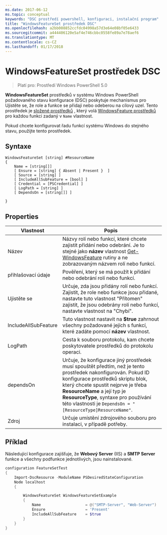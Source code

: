 ```yaml
---
ms.date: 2017-06-12
ms.topic: conceptual
keywords: "DSC prostředí powershell, konfiguraci, instalační program"
title: "WindowsFeatureSet prostředek DSC"
ms.openlocfilehash: a2bb008852ccfdc04998a57d3e64e08bf05e6433
ms.sourcegitcommit: a444406120e5af4e746cbbc0558fe89a7e78aef6
ms.translationtype: MT
ms.contentlocale: cs-CZ
ms.lasthandoff: 01/17/2018
---
```

# <a name="dsc-windowsfeatureset-resource"></a>WindowsFeatureSet prostředek DSC

> Platí pro: Prostředí Windows PowerShell 5.0

**WindowsFeatureSet** prostředků v systému Windows PowerShell požadovaného stavu konfigurace (DSC) poskytuje mechanismus pro Ujistěte se, že role a funkce se přidají nebo odeberou na cílový uzel.
Tento prostředek je [složené prostředků](authoringResourceComposite.md) , který volá [WindowsFeature prostředků](windowsfeatureResource.md) pro každou funkci zadaný v `Name` vlastnost.

Pokud chcete konfigurovat řadu funkcí systému Windows do stejného stavu, použijte tento prostředek.

## <a name="syntax"></a>Syntaxe

```
WindowsFeatureSet [string] #ResourceName
{
    Name = [string[]] 
    [ Ensure = [string] { Absent | Present }  ]
    [ Source = [string] ]
    [ IncludeAllSubFeature = [bool] ]
    [ Credential = [PSCredential] ]
    [ LogPath = [string] ]
    [ DependsOn = [string[]] ]
    
}
```

## <a name="properties"></a>Properties

|  Vlastnost  |  Popis   | 
|---|---| 
| Název| Názvy rolí nebo funkcí, které chcete zajistit přidání nebo odebrání. Je to stejné jako **název** vlastnost [Get-WindowsFeature](https://technet.microsoft.com/en-us/library/jj205469.aspx) rutiny a ne zobrazovaným názvem rolí nebo funkcí.| 
| přihlašovací údaje| Pověření, který se má použít k přidání nebo odebrání rolí nebo funkcí.| 
| Ujistěte se| Určuje, zda jsou přidány rolí nebo funkcí. Zajistit, že role nebo funkce jsou přidané, nastavte tuto vlastnost "Přítomen" zajistit, že jsou odebrány rolí nebo funkcí, nastavte vlastnost na "Chybí".| 
| IncludeAllSubFeature| Tuto vlastnost nastavit na **$true** zahrnout všechny požadované jejích s funkcí, které zadáte pomocí **název** vlastnost.| 
| LogPath| Cesta k souboru protokolu, kam chcete poskytovatele prostředků do protokolu operaci.| 
| dependsOn| Určuje, že konfigurace jiný prostředek musí spouštět předtím, než je tento prostředek nakonfigurován. Pokud ID konfigurace prostředků skriptu blok, který chcete spustit nejprve je třeba __ResourceName__ a její typ je __ResourceType__, syntaxe pro používání této vlastnosti je `DependsOn = "[ResourceType]ResourceName"`.| 
| Zdroj| Určuje umístění zdrojového souboru pro instalaci, v případě potřeby.| 

## <a name="example"></a>Příklad

Následující konfigurace zajišťuje, že **Webový Server** (IIS) a **SMTP Server** funkce a všechny podfunkce jednotlivých, jsou nainstalované.

```powershell
configuration FeatureSetTest
{
    Import-DscResource -ModuleName PSDesiredStateConfiguration
    Node localhost
    {

        WindowsFeatureSet WindowsFeatureSetExample
        {
            Name                    = @("SMTP-Server", "Web-Server")
            Ensure                  = 'Present'
            IncludeAllSubFeature    = $true
        } 
    }
}
```

